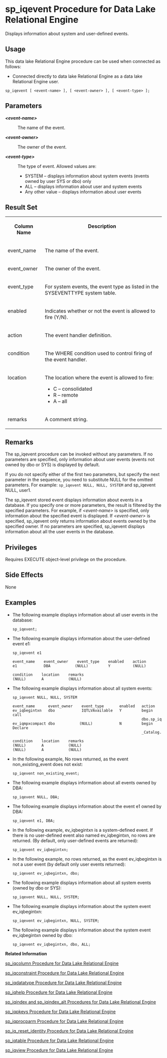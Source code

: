 <!-- loioa5a872a584f21015ba4c951765fe55ca -->

# sp\_iqevent Procedure for Data Lake Relational Engine

Displays information about system and user-defined events.



<a name="loioa5a872a584f21015ba4c951765fe55ca__section_umy_gqn_14b"/>

## Usage

This data lake Relational Engine procedure can be used when connected as follows:

-   Connected directly to data lake Relational Engine as a data lake Relational Engine user.



```
sp_iqevent [ <event-name> ], [ <event-owner> ], [ <event-type> ];
```



<a name="loioa5a872a584f21015ba4c951765fe55ca__iq_refbb_1564"/>

## Parameters


<dl>
<dt><b>

*<event-name\>*

</b></dt>
<dd>

The name of the event.



</dd><dt><b>

*<event-owner\>*

</b></dt>
<dd>

The owner of the event.



</dd><dt><b>

*<event-type\>*

</b></dt>
<dd>

The type of event. Allowed values are:

-   SYSTEM – displays information about system events \(events owned by user SYS or dbo\) only
-   ALL – displays information about user and system events
-   Any other value – displays information about user events



</dd>
</dl>



<a name="loioa5a872a584f21015ba4c951765fe55ca__section_ztj_rlz_mbb"/>

## Result Set


<table>
<tr>
<th valign="top">

Column Name

</th>
<th valign="top">

Description

</th>
</tr>
<tr>
<td valign="top">

event\_name

</td>
<td valign="top">

The name of the event.

</td>
</tr>
<tr>
<td valign="top">

event\_owner

</td>
<td valign="top">

The owner of the event.

</td>
</tr>
<tr>
<td valign="top">

event\_type

</td>
<td valign="top">

For system events, the event type as listed in the SYSEVENTTYPE system table.

</td>
</tr>
<tr>
<td valign="top">

enabled

</td>
<td valign="top">

Indicates whether or not the event is allowed to fire \(Y/N\).

</td>
</tr>
<tr>
<td valign="top">

action

</td>
<td valign="top">

The event handler definition.

</td>
</tr>
<tr>
<td valign="top">

condition

</td>
<td valign="top">

The WHERE condition used to control firing of the event handler.

</td>
</tr>
<tr>
<td valign="top">

location

</td>
<td valign="top">

The location where the event is allowed to fire:

-   C – consolidated
-   R – remote
-   A – all



</td>
</tr>
<tr>
<td valign="top">

remarks

</td>
<td valign="top">

A comment string.

</td>
</tr>
</table>



<a name="loioa5a872a584f21015ba4c951765fe55ca__section_pr3_qlz_mbb"/>

## Remarks

The sp\_iqevent procedure can be invoked without any parameters. If no parameters are specified, only information about user events \(events not owned by dbo or SYS\) is displayed by default.

If you do not specify either of the first two parameters, but specify the next parameter in the sequence, you need to substitute NULL for the omitted parameters. For example: `sp_iqevent NULL, NULL, SYSTEM` and sp\_iqevent NULL, user1.

The sp\_iqevent stored event displays information about events in a database. If you specify one or more parameters, the result is filtered by the specified parameters. For example, if *<event-name\>* is specified, only information about the specified event is displayed. If *<event-owner\>* is specified, sp\_iqevent only returns information about events owned by the specified owner. If no parameters are specified, sp\_iqevent displays information about all the user events in the database.



<a name="loioa5a872a584f21015ba4c951765fe55ca__iq_refbb_1563"/>

## Privileges

Requires EXECUTE object-level privilege on the procedure.



## Side Effects

None



<a name="loioa5a872a584f21015ba4c951765fe55ca__iq_refbb_1569"/>

## Examples

-   The following example displays information about all user events in the database:

    ```
    sp_iqevent;
    ```

-   The following example displays information about the user-defined event e1:

    ```
    sp_iqevent e1
    
    event_name    event_owner    event_type    enabled    action
    e1            DBA           (NULL)         Y          (NULL)
    
    condition    location    remarks
    (NULL)       A           (NULL)
    ```

-   The following example displays information about all system events:

    ```
    sp_iqevent NULL, NULL, SYSTEM
    
    event_name      event_owner    event_type       enabled   action
    ev_iqbegintxn   dbo            IQTLVAvailable   Y         begin call
                                                              dbo.sp_iqlog...
    ev_iqmpxcompact dbo           (NULL)            N         begin Declare
                                                              _Catalog...
    
    condition    location    remarks
    (NULL)       A           (NULL)
    (NULL)       A           (NULL)
    ```

-   In the following example, No rows returned, as the event non\_existing\_event does not exist:

    ```
    sp_iqevent non_existing_event;
    ```

-   The following example displays information about all events owned by DBA:

    ```
    sp_iqevent NULL, DBA;
    ```

-   The following example displays information about the event e1 owned by DBA:

    ```
    sp_iqevent e1, DBA;
    ```

-   In the following example, ev\_iqbegintxn is a system-defined event. If there is no user-defined event also named ev\_iqbegintxn, no rows are returned. \(By default, only user-defined events are returned\):

    ```
    sp_iqevent ev_iqbegintxn;
    ```

-   In the following example, no rows returned, as the event ev\_iqbegintxn is not a user event \(by default only user events returned\):

    ```
    sp_iqevent ev_iqbegintxn, dbo;
    ```

-   The following example displays information about all system events \(owned by dbo or SYS\):

    ```
    sp_iqevent NULL, NULL, SYSTEM;
    ```

-   The following example displays information about the system event ev\_iqbegintxn:

    ```
    sp_iqevent ev_iqbegintxn, NULL, SYSTEM;
    ```

-   The following example displays information about the system event ev\_iqbegintxn owned by dbo:

    ```
    sp_iqevent ev_iqbegintxn, dbo, ALL;
    ```


**Related Information**  


[sp\_iqcolumn Procedure for Data Lake Relational Engine](sp-iqcolumn-procedure-for-data-lake-relational-engine-a59eafa.md "Displays information about columns in a database.")

[sp\_iqconstraint Procedure for Data Lake Relational Engine](sp-iqconstraint-procedure-for-data-lake-relational-engine-a5a0395.md "Lists referential integrity constraints defined using CREATE TABLE or ALTER TABLE for the specified table or column.")

[sp\_iqdatatype Procedure for Data Lake Relational Engine](sp-iqdatatype-procedure-for-data-lake-relational-engine-a5a247c.md "Displays information about system data types and user-defined data types.")

[sp\_iqhelp Procedure for Data Lake Relational Engine](sp-iqhelp-procedure-for-data-lake-relational-engine-a5a978b.md "Displays information about system and user-defined objects and data types.")

[sp\_iqindex and sp\_iqindex\_alt Procedures for Data Lake Relational Engine](sp-iqindex-and-sp-iqindex-alt-procedures-for-data-lake-relational-engine-a5aa7ea.md "Lists information about indexes.")

[sp\_iqpkeys Procedure for Data Lake Relational Engine](sp-iqpkeys-procedure-for-data-lake-relational-engine-a5b1c11.md "Displays information about primary keys and primary key constraints by table, column, table owner, or for all data lake Relational Engine tables in the database.")

[sp\_iqprocparm Procedure for Data Lake Relational Engine](sp-iqprocparm-procedure-for-data-lake-relational-engine-a5b2c2d.md "Displays information about stored procedure parameters, including result set variables and SQLSTATE/SQLCODE error values.")

[sp\_iq\_reset\_identity Procedure for Data Lake Relational Engine](sp-iq-reset-identity-procedure-for-data-lake-relational-engine-a5b4402.md "Sets the seed of the Identity/Autoincrement column associated with the specified table to the specified value.")

[sp\_iqtable Procedure for Data Lake Relational Engine](sp-iqtable-procedure-for-data-lake-relational-engine-a5b959d.md "Displays information about tables in the database.")

[sp\_iqview Procedure for Data Lake Relational Engine](sp-iqview-procedure-for-data-lake-relational-engine-a5bdee7.md "Displays information about views in a database.")

